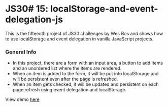 # JS30# 15: localStorage-and-event-delegation-js
This is the fifteenth project of JS30 challenges by Wes Bos and shows how to use localStorage and event delegation in vanilla JavaScript projects.

### General Info
* In this project, there are a form with an input area, a button to add items and an unordered list where the items are rendered.
* When an item is added to the form, it will be put into localStorage and will be persistent even after the page is refreshed.
* When an item gets checked, it will be updated and persistent on each page refresh using event delegation and localStorage.

View demo [here](https://ozrn.github.io/localStorage-and-event-delegation-js/)







